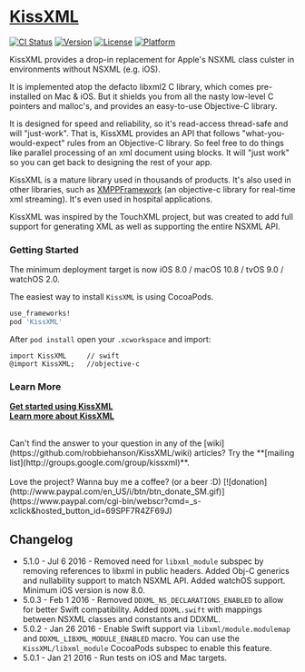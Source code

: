 # [KissXML](https://github.com/robbiehanson/KissXML)

[![CI Status](http://img.shields.io/travis/robbiehanson/KissXML.svg?style=flat)](https://travis-ci.org/robbiehanson/KissXML)
[![Version](https://img.shields.io/cocoapods/v/KissXML.svg?style=flat)](http://cocoapods.org/pods/KissXML)
[![License](https://img.shields.io/cocoapods/l/KissXML.svg?style=flat)](http://cocoapods.org/pods/KissXML)
[![Platform](https://img.shields.io/cocoapods/p/KissXML.svg?style=flat)](http://cocoapods.org/pods/KissXML)

KissXML provides a drop-in replacement for Apple's NSXML class culster in environments without NSXML (e.g. iOS).

It is implemented atop the defacto libxml2 C library, which comes pre-installed on Mac & iOS.
But it shields you from all the nasty low-level C pointers and malloc's, and provides an easy-to-use Objective-C library.

It is designed for speed and reliability, so it's read-access thread-safe and will "just-work".
That is, KissXML provides an API that follows "what-you-would-expect" rules from an Objective-C library.
So feel free to do things like parallel processing of an xml document using blocks.
It will "just work" so you can get back to designing the rest of your app.

KissXML is a mature library used in thousands of products. It's also used in other libraries, such as [XMPPFramework](https://github.com/robbiehanson/XMPPFramework) (an objective-c library for real-time xml streaming). It's even used in hospital applications.

KissXML was inspired by the TouchXML project, but was created to add full support for generating XML as well as supporting the entire NSXML API.

### Getting Started

The minimum deployment target is now iOS 8.0 / macOS 10.8 / tvOS 9.0 / watchOS 2.0.

The easiest way to install `KissXML` is using CocoaPods.

```ruby
use_frameworks!
pod 'KissXML'
```

After `pod install` open your `.xcworkspace` and import:

```
import KissXML     // swift
@import KissXML;   //objective-c
```

### Learn More

**[Get started using KissXML](https://github.com/robbiehanson/KissXML/wiki/GettingStarted)**<br/>
**[Learn more about KissXML](https://github.com/robbiehanson/KissXML/wiki)**<br/>

<br/>
Can't find the answer to your question in any of the [wiki](https://github.com/robbiehanson/KissXML/wiki) articles? Try the **[mailing list](http://groups.google.com/group/kissxml)**.
<br/>
<br/>
Love the project? Wanna buy me a coffee? (or a beer :D) [![donation](http://www.paypal.com/en_US/i/btn/btn_donate_SM.gif)](https://www.paypal.com/cgi-bin/webscr?cmd=_s-xclick&hosted_button_id=69SPF7R4ZF69J)

## Changelog

* 5.1.0 - Jul 6 2016 - Removed need for `libxml_module` subspec by removing references to libxml in public headers. Added Obj-C generics and nullability support to match NSXML API. Added watchOS support. Minimum iOS version is now 8.0.
* 5.0.3 - Feb 1 2016 - Removed `DDXML_NS_DECLARATIONS_ENABLED` to allow for better Swift compatibility. Added `DDXML.swift` with mappings between NSXML classes and constants and DDXML.
* 5.0.2 - Jan 26 2016 - Enable Swift support via `libxml/module.modulemap` and `DDXML_LIBXML_MODULE_ENABLED` macro. You can use the `KissXML/libxml_module` CocoaPods subspec to enable this feature. 
* 5.0.1 - Jan 21 2016 - Run tests on iOS and Mac targets. 
